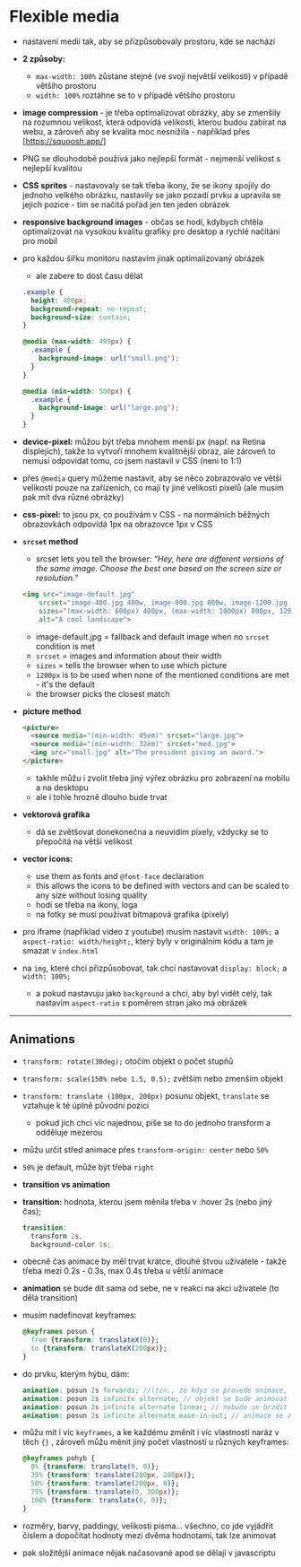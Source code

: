 # Flexible media

* nastavení medií tak, aby se přizpůsobovaly prostoru, kde se nachází
* **2 způsoby:**
  * `max-width: 100%` zůstane stejné (ve svojí největší velikosti) v případě většího prostoru
  * `width: 100%` roztáhne se to v případě většího prostoru

* **image compression** - je třeba optimalizovat obrázky, aby se zmenšily na rozumnou velikost, která odpovídá velikosti, kterou budou zabírat na webu, a zároveň aby se kvalita moc nesnížila - například přes [https://squoosh.app/]

* PNG se dlouhodobě používá jako nejlepší formát - nejmenší velikost s nejlepší kvalitou

* **CSS sprites** - nastavovaly se tak třeba ikony, že se ikony spojily do jednoho velkého obrázku, nastavily se jako pozadí prvku a upravila se jejich pozice - tím se načítá pořád jen ten jeden obrázek

* **responsive background images** - občas se hodí, kdybych chtěla optimalizovat na vysokou kvalitu grafiky pro desktop a rychlé načítání pro mobil
* pro každou šířku monitoru nastavím jinak optimalizovaný obrázek
  * ale zabere to dost času dělat
  ``` scss
  .example {
    height: 400px;
    background-repeat: no-repeat;
    background-size: contain;
  }
  
  @media (max-width: 499px) {
    .example {
      background-image: url("small.png");
    }
  }
  
  @media (min-width: 500px) {
    .example {
      background-image: url("large.png");
    }
  }
  ```

* **device-pixel:** můžou být třeba mnohem menší px (např. na Retina displejích), takže to vytvoří mnohem kvalitnější obraz, ale zároveň to nemusí odpovídat tomu, co jsem nastavil v CSS (není to 1:1)
* přes `@media` query můžeme nastavit, aby se něco zobrazovalo ve větší velikosti pouze na zařízeních, co mají ty jiné velikosti pixelů (ale musím pak mít dva různé obrázky)

* **css-pixel:** to jsou px, co používám v CSS - na normálních běžných obrazovkách odpovídá 1px na obrazovce 1px v CSS

* **`srcset` method**
  * srcset lets you tell the browser: *“Hey, here are different versions of the same image. Choose the best one based on the screen size or resolution.”*
  ``` html
  <img src="image-default.jpg" 
      srcset="image-480.jpg 480w, image-800.jpg 800w, image-1200.jpg 1200w"
      sizes="(max-width: 600px) 480px, (max-width: 1000px) 800px, 1200px"
      alt="A cool landscape">
  ```
  * image-default.jpg = fallback and default image when no `srcset` condition is met
  * `srcset` = images and information about their width
  * `sizes` = tells the browser when to use which picture
  * `1200px` is to be used when none of the mentioned conditions are met - it's the default
  * the browser picks the closest match

* **picture method**
  ``` html
  <picture>
    <source media="(min-width: 45em)" srcset="large.jpg">
    <source media="(min-width: 32em)" srcset="med.jpg">
    <img src="small.jpg" alt="The president giving an award.">
  </picture>
  ```
  * takhle můžu i zvolit třeba jiný výřez obrázku pro zobrazení na mobilu a na desktopu
  * ale i tohle hrozně dlouho bude trvat

* **vektorová grafika**
  * dá se zvětšovat donekonečna a neuvidím pixely, vždycky se to přepočítá na větší velikost

* **vector icons:**
  * use them as fonts and `@font-face` declaration
  * this allows the icons to be defined with vectors and can be scaled to any size without losing quality
  * hodí se třeba na ikony, loga
  * na fotky se musí používat bitmapová grafika (pixely)

* pro iframe (například video z youtube) musím nastavit `width: 100%;` a `aspect-ratio: width/height;`, který byly v originálním kódu a tam je smazat v `index.html`
* na `img`, které chci přizpůsobovat, tak chci nastavovat `display: block;` a `width: 100%;`
  * a pokud nastavuju jako `background` a chci, aby byl vidět celý, tak nastavím `aspect-ratio` s poměrem stran jako má obrázek

___

## Animations

* `transform: rotate(30deg);` otočím objekt o počet stupňů
* `transform: scale(150% nebo 1.5, 0.5);` zvětším nebo zmenším objekt
* `transform: translate (100px, 200px)` posunu objekt, `translate` se vztahuje k té úplně původní pozici
  * pokud jich chci víc najednou, píše se to do jednoho transform a odděluje mezerou

* můžu určit střed animace přes `transform-origin: center` nebo `50%`
* `50%` je default, může být třeba `right`

* **transition vs animation**
* **transition:** hodnota, kterou jsem měnila třeba v :hover 2s (nebo jiný čas);

  ```scss
  transition: 
    transform 2s,
    background-color 1s;
  ```

* obecně čas animace by měl trvat krátce, dlouhé štvou uživatele - takže třeba mezi 0.2s - 0.3s, max 0.4s třeba u větší animace

* **animation** se bude dít sama od sebe, ne v reakci na akci uživatele (to dělá transition)
* musím nadefinovat keyframes:
  ```scss
  @keyframes posun {
    from {transform: translateX(0)};
    to {transform: translateX(200px)};
  }
  ```
* do prvku, kterým hýbu, dám:
  ``` scss
  animation: posun 2s forwards; //(tzn., ze kdyz se provede animace, zustane objekt na miste, kam dosel tou animaci - jinak se to vrati zpatky napuvodni pozici)
  animation: posun 2s infinite alternate; // objekt se bude animovat tam a zpátky donekonečna
  animation: posun 2s infinite alternate linear; // nebude se brzdit na konci animace
  animation: posun 2s infinite alternate ease-in-out; // animace se zbrzdí na konci i na začátku
  ```
* můžu mít i víc `keyframes`, a ke každému změnit i víc vlastností naráz v těch `{}` , zároveň můžu měnit jiný počet vlastností u různých keyframes:
  ``` scss
  @keyframes pohyb {
    0% {transform: translate(0, 0)};
    30% {transform: translate(200px, 200px)};
    50% {transform: translate(200px, 0)};
    75% {transform: translate(0, 300px)};
    100% {transform: translate(0, 0)};
  }
  ```
* rozměry, barvy, paddingy, velikosti písma... všechno, co jde vyjádřit číslem a dopočítat hodnoty mezi dvěma hodnotami, tak lze animovat

* pak složitější animace nějak načasované apod se dělají v javascriptu
